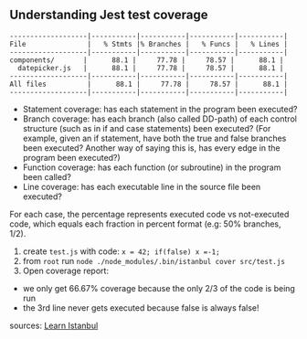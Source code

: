 ## Understanding Jest test coverage

```
-------------------|-----------|-----------|-----------|-----------|
File               |   % Stmts |% Branches |   % Funcs |   % Lines |
-------------------|-----------|-----------|-----------|-----------|
components/       |      88.1 |     77.78 |     78.57 |      88.1 |
  datepicker.js   |      88.1 |     77.78 |     78.57 |      88.1 |
-------------------|-----------|-----------|-----------|-----------|
All files          |      88.1 |     77.78 |     78.57 |      88.1 |
-------------------|-----------|-----------|-----------|-----------|
```

- Statement coverage: has each statement in the program been executed?
- Branch coverage: has each branch (also called DD-path) of each control structure (such as in if and case statements) been executed? (For example, given an if statement, have both the true and false branches been executed? Another way of saying this is, has every edge in the program been executed?)
- Function coverage: has each function (or subroutine) in the program been called?
- Line coverage: has each executable line in the source file been executed?

For each case, the percentage represents executed code vs not-executed code, which equals each fraction in percent format (e.g: 50% branches, 1/2).

1.  create `test.js` with code: `x = 42; if(false) x =-1;`
2.  from `root` run `node ./node_modules/.bin/istanbul cover src/test.js`
3.  Open coverage report:

- we only get 66.67% coverage because the only 2/3 of the code is being run
- the 3rd line never gets executed because false is always false!

sources: [Learn Istanbul](https://github.com/dwyl/learn-istanbul)